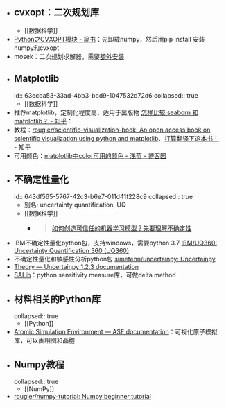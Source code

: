 - ## cvxopt：二次规划库
	- [[数据科学]]
- [Python之CVXOPT模块 - 简书](https://www.jianshu.com/p/df447c3e4efe)：先卸载numpy，然后用pip install 安装numpy和cvxopt
- mosek：二次规划求解器，需要[额外安装](https://hyp.is/hUX3VDQIEeyrDKdMHffprw/cvxopt.org/userguide/coneprog.html)
- ## Matplotlib
  id:: 63ecba53-33ad-4bb3-bbd9-1047532d72d6
  collapsed:: true
	- [[数据科学]]
- 推荐matplotlib，定制化程度高，适用于出版物 [怎样比较 seaborn 和 matplotlib？ - 知乎](https://www.zhihu.com/question/301637122?sort=created)：
- 教程：[rougier/scientific-visualization-book: An open access book on scientific visualization using python and matplotlib](https://github.com/rougier/scientific-visualization-book)、[打算翻译下这本书！ - 知乎](https://zhuanlan.zhihu.com/p/475781624?utm_source=wechat_session&utm_medium=social&utm_oi=903663640190803968&utm_campaign=shareopn)
- 可用颜色：[matplotlib中color可用的颜色 - 浅蓝 - 博客园](https://www.cnblogs.com/qianblue/p/10783261.html)
- ## 不确定性量化
  id:: 643df565-5767-42c3-b6e7-011d41f228c9
  collapsed:: true
	- 别名: uncertainty quantification, UQ
	- [[数据科学]]
		- >[如何创造可信任的机器学习模型？先要理解不确定性](https://baijiahao.baidu.com/s?id=1621977790524086181&wfr=spider&for=pc)
- IBM不确定性量化python包，支持windows，需要python 3.7 [IBM/UQ360: Uncertainty Quantification 360 (UQ360)](https://github.com/IBM/UQ360)
- 不确定性量化和敏感性分析python包 [simetenn/uncertainpy: Uncertainpy](https://github.com/simetenn/uncertainpy)
- [Theory — Uncertainpy 1.2.3 documentation](https://uncertainpy.readthedocs.io/en/latest/theory.html)
- [SALib](https://github.com/SALib/SALib)：python sensitivity measure库，可做delta method
- ## 材料相关的Python库
  collapsed:: true
	- [[Python]]
- [Atomic Simulation Environment — ASE documentation](https://wiki.fysik.dtu.dk/ase/index.html)：可视化原子模拟库，可以画相图和晶胞
- ## Numpy教程
  collapsed:: true
	- [[NumPy]]
- [rougier/numpy-tutorial: Numpy beginner tutorial](https://github.com/rougier/numpy-tutorial)